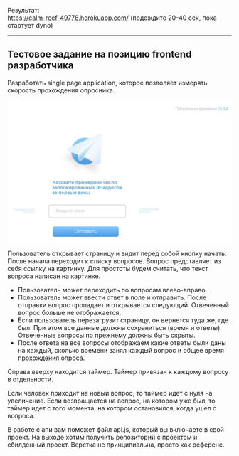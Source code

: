 Результат:  
https://calm-reef-49778.herokuapp.com/ (подождите 20-40 сек, пока стартует dyno)

***

## Тестовое задание на позицию frontend разработчика

Разработать single page application, которое позволяет измерять скорость прохождения
опросника.

![example](example.png)

Пользователь открывает страницу и видит перед собой кнопку начать.
После начала переходит к списку вопросов. Вопрос представляет из себя ссылку на
картинку. Для простоты будем считать, что текст вопроса написан на картинке.

- Пользователь может переходить по вопросам влево-вправо.
- Пользователь может ввести ответ в поле и отправить. После отправки вопрос
пропадает и открывается следующий. Отвеченный вопрос больше не
отображается.
- Если пользователь перезагрузит страницу, он вернется туда же, где был. При этом
все данные должны сохраниться (время и ответы). Отвеченные вопросы по
прежнему должны быть скрыты.
- После ответа на все вопросы отображаем какие ответы были даны на каждый,
сколько времени занял каждый вопрос и общее время прохождения опроса.

Справа вверху находится таймер. Таймер привязан к каждому вопросу в отдельности.

Если человек приходит на новый вопрос, то таймер идет с нуля на увеличение. Если возвращается на вопрос, на котором уже был, то таймер идет с того момента, на котором
остановился, когда ушел с вопроса.

В работе с апи вам поможет файл api.js, который вы включаете в свой проект.
На выходе хотим получить репозиторий с проектом и сбилденный проект. Верстка не
принципиальна, просто как референс.
